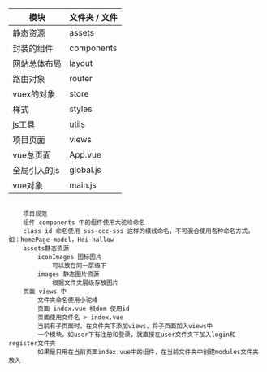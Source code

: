   |  模块   | 文件夹 / 文件 |
  |  ----  | ----  |
  | 静态资源 | assets |
  | 封装的组件 | components |
  | 网站总体布局 | layout |
  | 路由对象 | router |
  | vuex的对象 | store |
  | 样式 | styles |
  | js工具 | utils |
  | 项目页面  | views |
  | vue总页面  | App.vue |
  | 全局引入的js  | global.js |
  | vue对象 | main.js |

```

	项目规范
	组件 components 中的组件使用大驼峰命名
	class id 命名使用 sss-ccc-sss 这样的横线命名，不可混合使用各种命名方式，如：homePage-model，Hei-hallow
	assets静态资源
		iconImages 图标图片
			可以放在同一层级下
		images 静态图片资源
			根据文件夹层级存放图片
	页面 views 中
		文件夹命名使用小驼峰
		页面 index.vue 根dom 使用id
		页面使用文件名 > index.vue
		当前有子页面时，在文件夹下添加views，将子页面加入views中
		一个模块，如user下有注册和登录，就直接在user文件夹下加入login和register文件夹
		如果是只用在当前页面index.vue中的组件，在当前文件夹中创建modules文件夹放入
		
```
